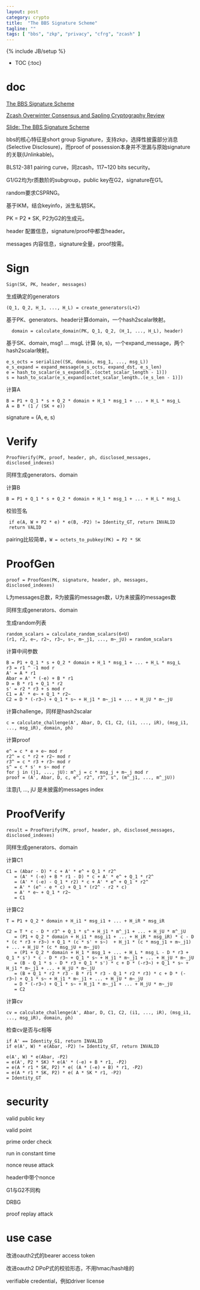 ```yaml
---
layout: post
category: crypto
title:  "The BBS Signature Scheme"
tagline: ""
tags: [ "bbs", "zkp", "privacy", "cfrg", "zcash" ] 
---
```

{% include JB/setup %}

* TOC
{:toc}

# doc

[The BBS Signature Scheme](https://datatracker.ietf.org/doc/draft-irtf-cfrg-bbs-signatures/)

[Zcash Overwinter Consensus and Sapling Cryptography Review](https://research.nccgroup.com/wp-content/uploads/2020/07/NCC_Group_Zcash2018_Public_Report_2019-01-30_v1.3.pdf)

[Slide: The BBS Signature Scheme](https://datatracker.ietf.org/meeting/114/materials/slides-114-cfrg-bbs-signature-scheme-pdf-00)

bbs的核心特征是short group Signature，支持zkp，选择性披露部分消息(Selective Disclosure)，而proof of possession本身并不泄漏与原始signature的关联(Unlinkable)。

BLS12-381 pairing curve，同zcash，117~120 bits security。

G1/G2均为r质数阶的subgroup，public key在G2，signature在G1。

random要求CSPRNG。

基于IKM，结合keyinfo，派生私钥SK。

PK = P2 * SK, P2为G2的生成元。

header 配置信息，signature/proof中都含header。

messages 内容信息，signature全量，proof按需。

# Sign

    Sign(SK, PK, header, messages)

生成确定的generators

    (Q_1, Q_2, H_1, ..., H_L) = create_generators(L+2)

基于PK、generators、header计算domain，一个hash2scalar映射。

      domain = calculate_domain(PK, Q_1, Q_2, (H_1, ..., H_L), header)

基于SK、domain, msg1 ... msgL 计算 (e, s)，一个expand_message，两个hash2scalar映射。

    e_s_octs = serialize((SK, domain, msg_1, ..., msg_L))
    e_s_expand = expand_message(e_s_octs, expand_dst, e_s_len)
    e = hash_to_scalar(e_s_expand[0..(octet_scalar_length - 1)])
    s = hash_to_scalar(e_s_expand[octet_scalar_length..(e_s_len - 1)])

 计算A

    B = P1 + Q_1 * s + Q_2 * domain + H_1 * msg_1 + ... + H_L * msg_L
    A = B * (1 / (SK + e))

 signature = (A, e, s)

# Verify

    ProofVerify(PK, proof, header, ph, disclosed_messages, disclosed_indexes)

同样生成generators、domain

计算B

    B = P1 + Q_1 * s + Q_2 * domain + H_1 * msg_1 + ... + H_L * msg_L

校验签名

     if e(A, W + P2 * e) * e(B, -P2) != Identity_GT, return INVALID
     return VALID

pairing比较简单，`W = octets_to_pubkey(PK) = P2 * SK`

# ProofGen

    proof = ProofGen(PK, signature, header, ph, messages, disclosed_indexes)

L为messages总数，R为披露的messages数，U为未披露的messages数

同样生成generators、domain

生成random列表

    random_scalars = calculate_random_scalars(6+U)
    (r1, r2, e~, r2~, r3~, s~, m~_j1, ..., m~_jU) = random_scalars

计算中间参数

    B = P1 + Q_1 * s + Q_2 * domain + H_1 * msg_1 + ... + H_L * msg_L
    r3 = r1 ^ -1 mod r
    A' = A * r1
    Abar = A' * (-e) + B * r1
    D = B * r1 + Q_1 * r2
    s' = r2 * r3 + s mod r
    C1 = A' * e~ + Q_1 * r2~
    C2 = D * (-r3~) + Q_1 * s~ + H_j1 * m~_j1 + ... + H_jU * m~_jU

计算challenge，同样是hash2scalar

    c = calculate_challenge(A', Abar, D, C1, C2, (i1, ..., iR), (msg_i1, ..., msg_iR), domain, ph)

计算proof

    e^ = c * e + e~ mod r
    r2^ = c * r2 + r2~ mod r
    r3^ = c * r3 + r3~ mod r
    s^ = c * s' + s~ mod r
    for j in (j1, ..., jU): m^_j = c * msg_j + m~_j mod r
    proof = (A', Abar, D, c, e^, r2^, r3^, s^, (m^_j1, ..., m^_jU))

注意j1, ..., jU 是未披露的messages index

# ProofVerify

    result = ProofVerify(PK, proof, header, ph, disclosed_messages, disclosed_indexes)

同样生成generators、domain

计算C1

    C1 = (Abar - D) * c + A' * e^ + Q_1 * r2^
       = (A' * (-e) + B * r1 - D) * c + A' * e^ + Q_1 * r2^
       = (A' * (-e) - Q_1 * r2) * c + A' * e^ + Q_1 * r2^
       = A' * (e^ - e * c) + Q_1 * (r2^ - r2 * c)
       = A' * e~ + Q_1 * r2~
       = C1

计算C2

    T = P1 + Q_2 * domain + H_i1 * msg_i1 + ... + H_iR * msg_iR

    C2 = T * c - D * r3^ + Q_1 * s^ + H_j1 * m^_j1 + ... + H_jU * m^_jU
       = (P1 + Q_2 * domain + H_i1 * msg_i1 + ... + H_iR * msg_iR) * c - D * (c * r3 + r3~) + Q_1 * (c * s' + s~)  + H_j1 * (c * msg_j1 + m~_j1) + ... + H_jU * (c * msg_jU + m~_jU)
       = (P1 + Q_2 * domain + H_1 * msg_1 + ... + H_L * msg_L - D * r3 + Q_1 * s') * c - D * r3~ + Q_1 * s~ + H_j1 * m~_j1 + ... + H_jU * m~_jU 
       = (B - Q_1 * s - D * r3 + Q_1 * s') * c + D * (-r3~) + Q_1 * s~ + H_j1 * m~_j1 + ... + H_jU * m~_jU  
       = (B + Q_1 * r2 * r3 - B * r1 * r3 - Q_1 * r2 * r3) * c + D * (-r3~) + Q_1 * s~ + H_j1 * m~_j1 + ... + H_jU * m~_jU  
       = D * (-r3~) + Q_1 * s~ + H_j1 * m~_j1 + ... + H_jU * m~_jU  
       = C2

计算cv 

    cv = calculate_challenge(A', Abar, D, C1, C2, (i1, ..., iR), (msg_i1, ..., msg_iR), domain, ph)

检查cv是否与c相等

    if A' == Identity_G1, return INVALID
    if e(A', W) * e(Abar, -P2) != Identity_GT, return INVALID

    e(A', W) * e(Abar, -P2)
    = e(A', P2 * SK) * e(A' * (-e) + B * r1, -P2)
    = e(A * r1 * SK, P2) * e( (A * (-e) + B) * r1, -P2)
    = e(A * r1 * SK, P2) * e( A * SK * r1, -P2)
    = Identity_GT

# security

valid public key

valid point

prime order check

run in constant time

nonce reuse attack

header中带个nonce

G1与G2不同构

DRBG

proof replay attack

# use case

改进oauth2式的bearer access token

改进oauth2 DPoP式的校验形态，不用hmac/hash啥的

verifiable credential，例如driver license

